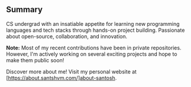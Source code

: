 

<!--
**santshvm/santshvm** is a ✨ _special_ ✨ repository because its `README.md` (this file) appears on your GitHub profile.

Here are some ideas to get you started:

- 🔭 I’m currently working on ...
- 🌱 I’m currently learning ...
- 👯 I’m looking to collaborate on ...
- 🤔 I’m looking for help with ...
- 💬 Ask me about ...
- 📫 How to reach me: ...
- 😄 Pronouns: ...
- ⚡ Fun fact: ...
-->

## Summary

CS undergrad with an insatiable appetite for learning new programming languages and tech stacks through hands-on project building. Passionate about open-source, collaboration, and innovation. 


**Note:** Most of my recent contributions have been in private repositories. However, I'm actively working on several exciting projects and hope to make them public soon!

Discover more about me! Visit my personal website at [https://about.santshvm.com/]about-santosh.
